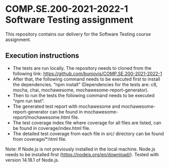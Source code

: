 # COMP.SE.200-2021-2022-1 Software Testing assignment

This repository contains our delivery for the Software Testing course assignment. 

## Execution instructions
* The tests are run locally. The repository needs to cloned from the following link: https://github.com/bunjovis/COMP.SE.200-2021-2022-1
* After that, the following command needs to be executed first to install the dependencies. “npm install” (Dependencies for the tests are: c8, mocha, chai, mochawesome, mochawesome-report-generator).
* Then to run the tests the following command needs to be executed “npm run test”. 
* The generated test report with mochawesome and mochawesome-report-generator can be found in mochawesome-report/mochawesome.html file. 
* The test coverage index file where coverage for all files are listed, can be found in coverage/index.html file. 
* The detailed test coverage from each file in src/ directory can be found from coverage/*.html file.

Note: If Node.js is not previously installed in the local machine. Node.js needs to be installed first (https://nodejs.org/en/download/). Tested with version 14.18.1 of Node.js.

